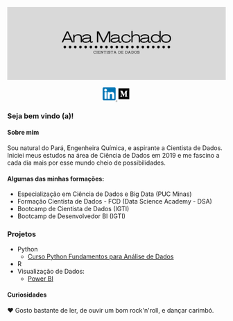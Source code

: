 ![Capa](https://github.com/avmachado/avmachado/blob/master/card.png)
<p align=center> 
  <a href = "https://www.linkedin.com/in/ana-paula-machado-005/"><img src="linkedin.png" width = 30px> </a> 
  <a href = "https://medium.com/@vieirapmachado"><img src="medium.png" width = 30px> </a> 
</p>

### Seja bem vindo (a)!
#### Sobre mim
Sou natural do Pará, Engenheira Química, e aspirante a Cientista de Dados. <br>
Iniciei meus estudos na área de Ciência de Dados em 2019 e me fascino a cada dia mais por esse mundo cheio de possibilidades. <br>

#### Algumas das minhas formações:

- Especialização em Ciência de Dados e Big Data (PUC Minas)
- Formação Cientista de Dados - FCD (Data Science Academy -  DSA)
- Bootcamp de Cientista de Dados (IGTI)
- Bootcamp de Desenvolvedor BI (IGTI)

### Projetos
- Python
  - [Curso Python Fundamentos para Análise de Dados](https://github.com/avmachado/python-dsa)
- R
- Visualização de Dados:
  - [Power BI](https://github.com/avmachado/Dashboards-Power-BI)

#### Curiosidades
:heart: Gosto bastante de ler, de ouvir um bom rock'n'roll, e dançar carimbó.
